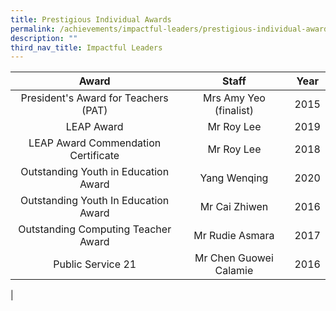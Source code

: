 ```yaml
---
title: Prestigious Individual Awards
permalink: /achievements/impactful-leaders/prestigious-individual-awards/
description: ""
third_nav_title: Impactful Leaders
---
```

| Award | Staff | Year |
|:---:|:---:|:---:|
| President's Award for Teachers (PAT) | Mrs Amy Yeo (finalist) | 2015 |
| LEAP Award | Mr Roy Lee | 2019 |
| LEAP Award Commendation Certificate | Mr Roy Lee | 2018 |
|  Outstanding Youth in Education Award | Yang Wenqing  | 2020  |
| Outstanding Youth In Education Award | Mr Cai Zhiwen | 2016 |
| Outstanding Computing Teacher Award | Mr Rudie Asmara | 2017 |
| Public Service 21 | Mr Chen Guowei Calamie | 2016 |
|